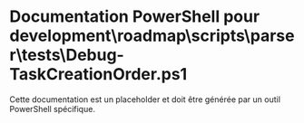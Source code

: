 # Documentation PowerShell pour development\roadmap\scripts\parser\tests\Debug-TaskCreationOrder.ps1

Cette documentation est un placeholder et doit être générée par un outil PowerShell spécifique.
